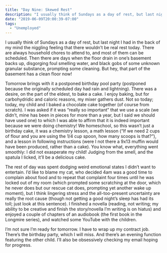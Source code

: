 ```yaml
---
title: "Day Nine: Skewed Rest"
description: "I usually think of Sundays as a day of rest, but last night I had in the back of my mind the niggling feeling that there wouldn’t be real rest today. There are always household chores to attend to, and most of them can be scheduled. Then there are days when the floor drain in one’s basement backs up, disgorging foul smelling water, and black gobs of some unknown granular substance, prompting some cleaning. But hey, that part of the basement has a clean floor now!"
date: "2019-06-09T20:00:39-07:00"
tags:
  - "Unemployed"
---
```


I usually think of Sundays as a day of rest, but last night I had in the back of my mind the niggling feeling that there wouldn’t be real rest today. There are always household chores to attend to, and most of them can be scheduled. Then there are days when the floor drain in one’s basement backs up, disgorging foul smelling water, and black gobs of some unknown granular substance, prompting some cleaning. But hey, that part of the basement has a clean floor now!

Tomorrow brings with it a postponed birthday pool party (postponed because the originally scheduled day had rain and lightning). There was a desire, on the part of the eldest, to bake a cake. I enjoy baking, but for carbohydridic and caloric reasons, my mixer gathers dust. Not so today; today, my child and I baked a chocolate cake together (of course from scratch). I was asked if it was “really so important” that we use a scale (we didn’t, mine has been in pieces for more than a year, but I said we should have used one) to which I was able to affirm that it is indeed important because we were doing chemistry! We homeschool, so this wasn’t just a birthday cake, it was a chemistry lesson, a math lesson (“If we need 2 cups of flour and you are using the 1/4 cup spoon, how many scoops is that?”), and a lesson in following instructions (were I not there a 9x13 muffin would have been produced, rather than a cake). You know what, everything went smoothly: I did not exasperate my child! Judging from the smell, and the spatula I licked, it’ll be a delicious cake.

The rest of day was spent dodging weird emotional states I didn’t want to entertain. I’d like to blame my cat, who decided 4am was a good time to complain about food and to repeat that complaint four times until he was locked out of my room (which prompted some scratching at the door, which he never does but our rescue cat does, prompting yet another wake up moment), but I think lingering stress and the all-too-present uncertainty are really the root cause (though not getting a good night’s sleep has had its toll; just look at this sentence). I finished a novella (reading, not writing; my ability to be creative and finish the story/novella I’m writing is on hiatus) and enjoyed a couple of chapters of an audiobook (the first book in the Longmire series), and watched some YouTube with the children.

I’m not sure I’m ready for tomorrow. I have to wrap up my contract job. There’s the birthday party, which I will miss. And there’s an evening function featuring the other child. I’ll also be obsessively checking my email hoping for progress.